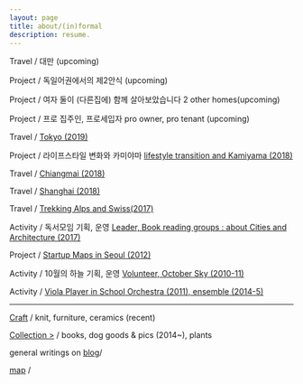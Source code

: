```yaml
---
layout: page
title: about/(in)formal
description: resume.
---
```



Travel / 대만 (upcoming)


Project / 독일어권에서의 제2안식 (upcoming)


Project / 여자 둘이 (다른집에) 함께 살아보았습니다  2 other homes(upcoming)


Project / 프로 집주인, 프로세입자 pro owner, pro tenant (upcoming)


Travel / [Tokyo (2019)](/travel-tokyo)


Project / 라이프스타일 변화와 카미야마 [lifestyle transition and Kamiyama (2018)](/project-kamiyama)


Travel / [Chiangmai (2018)](/travel-chiangmai)


Travel / [Shanghai (2018)](/travel-shanghai)


Travel / [Trekking Alps and Swiss(2017)](/travel-swiss)


Activity / 독서모임 기획, 운영  [Leader, Book reading groups : about Cities and Architecture (2017)](
/activity-readinggroups)


Project / [Startup Maps in Seoul (2012)](/project-thesis)


Activity / 10월의 하늘 기획, 운영 [Volunteer, October Sky (2010-11)](/activity-octobersky)


Activity / [Viola Player in School Orchestra (2011), ensemble (2014-5)](/activity-viola)

-------------------------



[Craft](/category-craft) / knit, furniture, ceramics (recent)


[Collection >](/category-collection) / books, dog goods & pics (2014~), plants


general writings on [blog](https://placenesss.tumblr.com/)/

[map]() /
